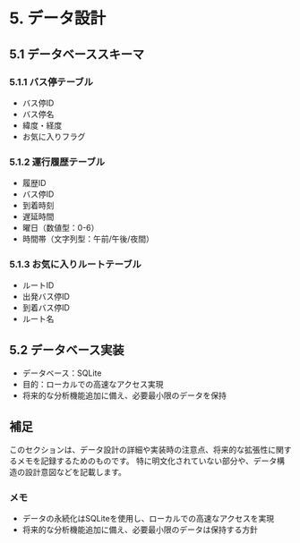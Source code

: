 # 5. データ設計

## 5.1 データベーススキーマ
### 5.1.1 バス停テーブル
- バス停ID
- バス停名
- 緯度・経度
- お気に入りフラグ

### 5.1.2 運行履歴テーブル
- 履歴ID
- バス停ID
- 到着時刻
- 遅延時間
- 曜日（数値型：0-6）
- 時間帯（文字列型：午前/午後/夜間）

### 5.1.3 お気に入りルートテーブル
- ルートID
- 出発バス停ID
- 到着バス停ID
- ルート名

## 5.2 データベース実装
- データベース：SQLite
- 目的：ローカルでの高速なアクセス実現
- 将来的な分析機能追加に備え、必要最小限のデータを保持

## 補足
このセクションは、データ設計の詳細や実装時の注意点、将来的な拡張性に関するメモを記録するためのものです。
特に明文化されていない部分や、データ構造の設計意図などを記載します。

### メモ
- データの永続化はSQLiteを使用し、ローカルでの高速なアクセスを実現
- 将来的な分析機能追加に備え、必要最小限のデータは保持する方針 